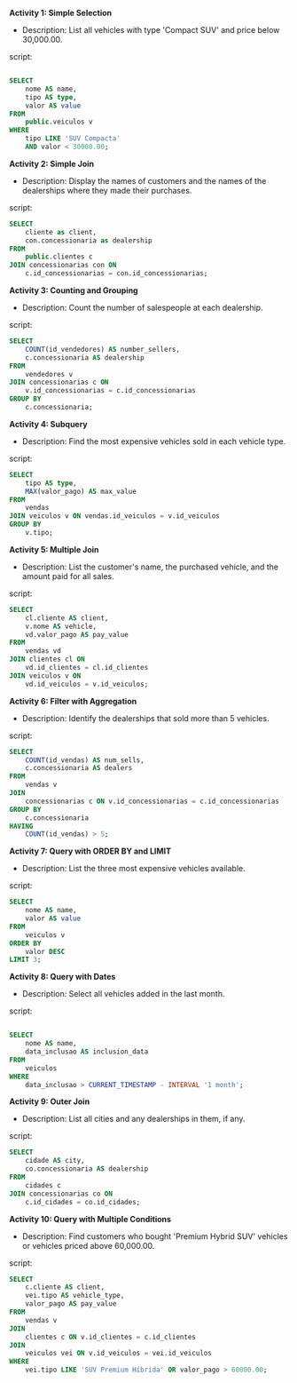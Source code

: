 

**Activity 1: Simple Selection**

* Description: List all vehicles with type 'Compact SUV' and price below 30,000.00.

script:

```sql

SELECT
	nome AS name,
	tipo AS type,
	valor AS value
FROM
	public.veiculos v
WHERE
	tipo LIKE 'SUV Compacta'
	AND valor < 30000.00;


```

**Activity 2: Simple Join**

* Description: Display the names of customers and the names of the dealerships where they made their purchases.

script:
```sql
SELECT
	cliente as client,
	con.concessionaria as dealership
FROM
	public.clientes c
JOIN concessionarias con ON
	c.id_concessionarias = con.id_concessionarias;


```

**Activity 3: Counting and Grouping**

* Description: Count the number of salespeople at each dealership.

script:
```sql
SELECT
	COUNT(id_vendedores) AS number_sellers,
	c.concessionaria AS dealership
FROM
	vendedores v
JOIN concessionarias c ON
	v.id_concessionarias = c.id_concessionarias
GROUP BY
	c.concessionaria;

```


**Activity 4: Subquery**

* Description: Find the most expensive vehicles sold in each vehicle type.

script:

```sql
SELECT
	tipo AS type,
	MAX(valor_pago) AS max_value
FROM
	vendas
JOIN veiculos v ON vendas.id_veiculos = v.id_veiculos 
GROUP BY
	v.tipo;

```


**Activity 5: Multiple Join**

* Description: List the customer's name, the purchased vehicle, and the amount paid for all sales.

script:

```sql
SELECT
	cl.cliente AS client,
	v.nome AS vehicle,
	vd.valor_pago AS pay_value
FROM
	vendas vd
JOIN clientes cl ON
	vd.id_clientes = cl.id_clientes
JOIN veiculos v ON
	vd.id_veiculos = v.id_veiculos;


```


**Activity 6: Filter with Aggregation**

* Description: Identify the dealerships that sold more than 5 vehicles.

script:

```sql
SELECT 
	COUNT(id_vendas) AS num_sells,
	c.concessionaria AS dealers
FROM 
	vendas v 
JOIN 
	concessionarias c ON v.id_concessionarias = c.id_concessionarias 
GROUP BY 
	c.concessionaria
HAVING 
	COUNT(id_vendas) > 5;
```


**Activity 7: Query with ORDER BY and LIMIT**

* Description: List the three most expensive vehicles available.

script:

```sql
SELECT
	nome AS name,
	valor AS value
FROM
	veiculos v
ORDER BY
	valor DESC
LIMIT 3;

```
**Activity 8: Query with Dates**

* Description: Select all vehicles added in the last month.
  
script:


```sql

SELECT
	nome AS name,
	data_inclusao AS inclusion_data
FROM
	veiculos
WHERE
	data_inclusao > CURRENT_TIMESTAMP - INTERVAL '1 month';


```


**Activity 9: Outer Join**

* Description: List all cities and any dealerships in them, if any.
  
script:

```sql
SELECT
	cidade AS city,
	co.concessionaria AS dealership
FROM
	cidades c
JOIN concessionarias co ON
	c.id_cidades = co.id_cidades;

```

**Activity 10: Query with Multiple Conditions**

* Description: Find customers who bought 'Premium Hybrid SUV' vehicles or vehicles priced above 60,000.00.

script:

```sql
SELECT 
	c.cliente AS client,
	vei.tipo AS vehicle_type,
	valor_pago AS pay_value
FROM 
	vendas v 
JOIN 
	clientes c ON v.id_clientes = c.id_clientes 
JOIN 
	veiculos vei ON v.id_veiculos = vei.id_veiculos 
WHERE 
	vei.tipo LIKE 'SUV Premium Híbrida' OR valor_pago > 60000.00;
```
